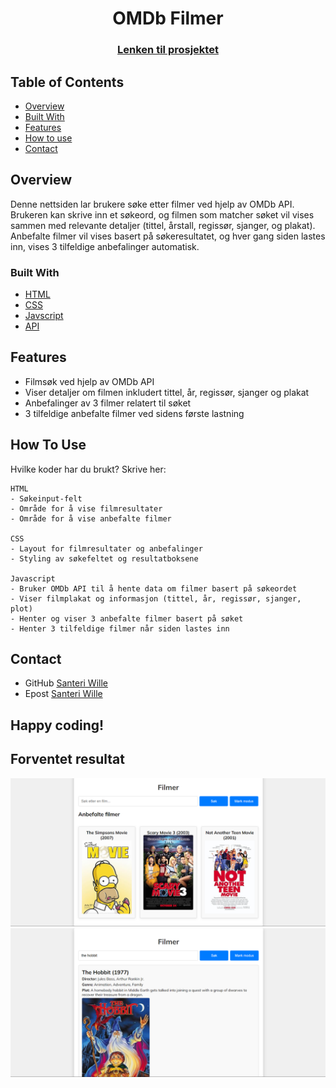 
<h1 align="center">OMDb Filmer</h1>
<div align="center">
  <h3>
    <a href="https://github.com/SanteriWille/JS15-API_6">
      Lenken til prosjektet
    </a>
  </h3>
</div>
<!-- TABLE OF CONTENTS -->

## Table of Contents

- [Overview](#overview)
- [Built With](#built-with)
- [Features](#features)
- [How to use](#how-to-use)
- [Contact](#contact)

<!-- OVERVIEW -->
## Overview
Denne nettsiden lar brukere søke etter filmer ved hjelp av OMDb API. Brukeren kan skrive inn et søkeord, og filmen som matcher søket vil vises sammen med relevante detaljer (tittel, årstall, regissør, sjanger, og plakat). Anbefalte filmer vil vises basert på søkeresultatet, og hver gang siden lastes inn, vises 3 tilfeldige anbefalinger automatisk.

### Built With
- [HTML](https://www.w3schools.com/html/)
- [CSS](https://www.w3schools.com/css/default.asp)
- [Javscript](https://www.w3schools.com/js/)
- [API](https://www.omdbapi.com/)

## Features
- Filmsøk ved hjelp av OMDb API
- Viser detaljer om filmen inkludert tittel, år, regissør, sjanger og plakat
- Anbefalinger av 3 filmer relatert til søket
- 3 tilfeldige anbefalte filmer ved sidens første lastning

## How To Use
Hvilke koder har du brukt? Skrive her:

```
HTML 
- Søkeinput-felt
- Område for å vise filmresultater
- Område for å vise anbefalte filmer

CSS 
- Layout for filmresultater og anbefalinger
- Styling av søkefeltet og resultatboksene

Javascript
- Bruker OMDb API til å hente data om filmer basert på søkeordet
- Viser filmplakat og informasjon (tittel, år, regissør, sjanger, plot)
- Henter og viser 3 anbefalte filmer basert på søket
- Henter 3 tilfeldige filmer når siden lastes inn

```

## Contact
- GitHub [Santeri Wille](https://github.com/SanteriWille)
- Epost [Santeri Wille](mailto:santeriwille@gmail.com)

## Happy coding!

## Forventet resultat

![Image_1](./img/img1.png)
![Image_2](./img/img2.png)
